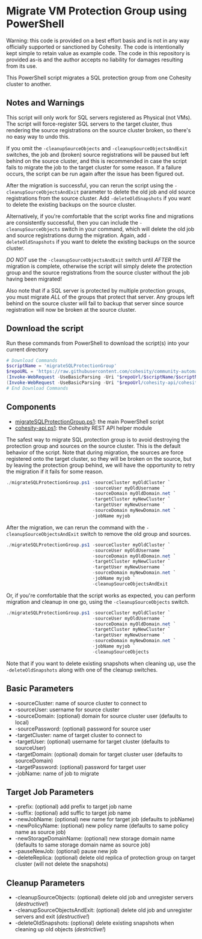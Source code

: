 # Migrate VM Protection Group using PowerShell

Warning: this code is provided on a best effort basis and is not in any way officially supported or sanctioned by Cohesity. The code is intentionally kept simple to retain value as example code. The code in this repository is provided as-is and the author accepts no liability for damages resulting from its use.

This PowerShell script migrates a SQL protection group from one Cohesity cluster to another.

## Notes and Warnings

This script will only work for SQL servers registered as Physical (not VMs). The script will force-register SQL servers to the target cluster, thus rendering the source registrations on the source cluster broken, so there's no easy way to undo this.

If you omit the `-cleanupSourceObjects` and `-cleanupSourceObjectsAndExit` switches, the job and (broken) source registrations will be paused but left behind on the source cluster, and this is recommended in case the script fails to migrate the job to the target cluster for some reason. If a failure occurs, the script can be run again after the issue has been figured out.

After the migration is successful, you can rerun the script using the `-cleanupSourceObjectsAndExit` parameter to delete the old job and old source registrations from the source cluster. Add `-deleteOldSnapshots` if you want to delete the existing backups on the source cluster.

Alternatively, if you're comfortable that the script works fine and migrations are consistently successful, then you can include the `-cleanupSourceObjects` switch in your command, which will delete the old job and source registrations durng the migration. Again, add `-deleteOldSnapshots` if you want to delete the existing backups on the source cluster.

*DO NOT* use the `-cleanupSourceObjectsAndExit` switch until *AFTER* the migration is complete, otherwise the script will simply delete the protection group and the source registrations from the source cluster without the job having been migrated!

Also note that if a SQL server is protected by multiple protection groups, you must migrate *ALL* of the groups that protect that server. Any groups left behind on the source cluster will fail to backup that server since source registration will now be broken at the source cluster.

## Download the script

Run these commands from PowerShell to download the script(s) into your current directory

```powershell
# Download Commands
$scriptName = 'migrateSQLProtectionGroup'
$repoURL = 'https://raw.githubusercontent.com/cohesity/community-automation-samples/main/powershell'
(Invoke-WebRequest -UseBasicParsing -Uri "$repoUrl/$scriptName/$scriptName.ps1").content | Out-File "$scriptName.ps1"; (Get-Content "$scriptName.ps1") | Set-Content "$scriptName.ps1"
(Invoke-WebRequest -UseBasicParsing -Uri "$repoUrl/cohesity-api/cohesity-api.ps1").content | Out-File cohesity-api.ps1; (Get-Content cohesity-api.ps1) | Set-Content cohesity-api.ps1
# End Download Commands
```

## Components

* [migrateSQLProtectionGroup.ps1](https://raw.githubusercontent.com/cohesity/community-automation-samples/main/sql/migrateSQLProtectionGroup/migrateSQLProtectionGroup.ps1): the main PowerShell script
* [cohesity-api.ps1](https://raw.githubusercontent.com/cohesity/community-automation-samples/main/powershell/cohesity-api/cohesity-api.ps1): the Cohesity REST API helper module

The safest way to migrate SQL protection group is to avoid destroying the protection group and sources on the source cluster. This is the default behavior of the script. Note that during migration, the sources are force registered onto the target cluster, so they will be broken on the source, but by leaving the protection group behind, we will have the opportunity to retry the migration if it fails for some reason.

```powershell
./migrateSQLProtectionGroup.ps1 -sourceCluster myOldCluster `
                                -sourceUser myOldUsername `
                                -sourceDomain myOldDomain.net `
                                -targetCluster myNewCluster `
                                -targetUser myNewUsername `
                                -sourceDomain myNewDomain.net `
                                -jobName myjob
```

After the migration, we can rerun the command with the `-cleanupSourceObjectsAndExit` switch to remove the old group and sources.

```powershell
./migrateSQLProtectionGroup.ps1 -sourceCluster myOldCluster `
                                -sourceUser myOldUsername `
                                -sourceDomain myOldDomain.net `
                                -targetCluster myNewCluster `
                                -targetUser myNewUsername `
                                -sourceDomain myNewDomain.net `
                                -jobName myjob `
                                -cleanupSourceObjectsAndExit
```

Or, if you're comfortable that the script works as expected, you can perform migration and cleanup in one go, using the `-cleanupSourceObjects` switch.

```powershell
./migrateSQLProtectionGroup.ps1 -sourceCluster myOldCluster `
                                -sourceUser myOldUsername `
                                -sourceDomain myOldDomain.net `
                                -targetCluster myNewCluster `
                                -targetUser myNewUsername `
                                -sourceDomain myNewDomain.net `
                                -jobName myjob `
                                -cleanupSourceObjects
```

Note that if you want to delete existing snapshots when cleaning up, use the `-deleteOldSnapshots` along with one of the cleanup switches.

## Basic Parameters

* -sourceCluster: name of source cluster to connect to
* -sourceUser: username for source cluster
* -sourceDomain: (optional) domain for source cluster user (defaults to local)
* -sourcePassword: (optional) password for source user
* -targetCluster: name of target cluster to connect to
* -targetUser: (optional) username for target cluster (defaults to sourceUser)
* -targetDomain: (optional) domain for target cluster user (defaults to sourceDomain)
* -targetPassword: (optional) password for target user
* -jobName: name of job to migrate

## Target Job Parameters

* -prefix: (optional) add prefix to target job name
* -suffix: (optional) add suffic to target job name
* -newJobName: (optional) new name for target job (defaults to jobName)
* -newPolicyName: (optional) new policy name (defaults to same policy name as source job)
* -newStorageDomainName: (optional) new storage domain name (defaults to same storage domain name as source job)
* -pauseNewJob: (optional) pause new job
* -deleteReplica: (optional) delete old replica of protection group on target cluster (will not delete the snapshots)

## Cleanup Parameters

* -cleanupSourceObjects: (optional) delete old job and unregister servers (*destructive!*)
* -cleanupSourceObjectsAndExit: (optional) delete old job and unregister servers and exit (*destructive!*)
* -deleteOldSnapshots: (optional) delete existing snapshots when cleaning up old objects (*destrictive!*)
